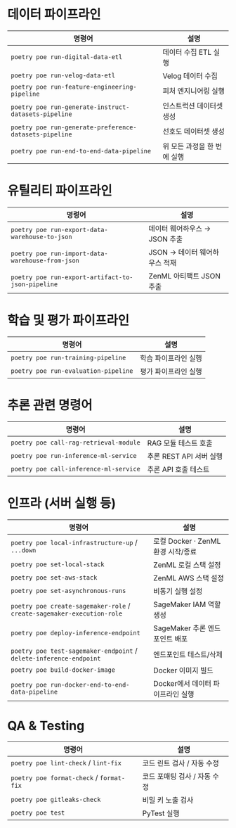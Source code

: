 # 데이터 파이프라인

| 명령어                                                 | 설명                        |
| ------------------------------------------------------ | --------------------------- |
| `poetry poe run-digital-data-etl`                      | 데이터 수집 ETL 실행        |
| `poetry poe run-velog-data-etl`                        | Velog 데이터 수집           |
| `poetry poe run-feature-engineering-pipeline`          | 피처 엔지니어링 실행        |
| `poetry poe run-generate-instruct-datasets-pipeline`   | 인스트럭션 데이터셋 생성    |
| `poetry poe run-generate-preference-datasets-pipeline` | 선호도 데이터셋 생성        |
| `poetry poe run-end-to-end-data-pipeline`              | 위 모든 과정을 한 번에 실행 |

# 유틸리티 파이프라인

| 명령어                                            | 설명                          |
| ------------------------------------------------- | ----------------------------- |
| `poetry poe run-export-data-warehouse-to-json`    | 데이터 웨어하우스 → JSON 추출 |
| `poetry poe run-import-data-warehouse-from-json`  | JSON → 데이터 웨어하우스 적재 |
| `poetry poe run-export-artifact-to-json-pipeline` | ZenML 아티팩트 JSON 추출      |

# 학습 및 평가 파이프라인

| 명령어                               | 설명                 |
| ------------------------------------ | -------------------- |
| `poetry poe run-training-pipeline`   | 학습 파이프라인 실행 |
| `poetry poe run-evaluation-pipeline` | 평가 파이프라인 실행 |

# 추론 관련 명령어

| 명령어                                 | 설명                    |
| -------------------------------------- | ----------------------- |
| `poetry poe call-rag-retrieval-module` | RAG 모듈 테스트 호출    |
| `poetry poe run-inference-ml-service`  | 추론 REST API 서버 실행 |
| `poetry poe call-inference-ml-service` | 추론 API 호출 테스트    |

# 인프라 (서버 실행 등)

| 명령어                                                                 | 설명                               |
| ---------------------------------------------------------------------- | ---------------------------------- |
| `poetry poe local-infrastructure-up` / `...down`                       | 로컬 Docker · ZenML 환경 시작/종료 |
| `poetry poe set-local-stack`                                           | ZenML 로컬 스택 설정               |
| `poetry poe set-aws-stack`                                             | ZenML AWS 스택 설정                |
| `poetry poe set-asynchronous-runs`                                     | 비동기 실행 설정                   |
| `poetry poe create-sagemaker-role` / `create-sagemaker-execution-role` | SageMaker IAM 역할 생성            |
| `poetry poe deploy-inference-endpoint`                                 | SageMaker 추론 엔드포인트 배포     |
| `poetry poe test-sagemaker-endpoint` / `delete-inference-endpoint`     | 엔드포인트 테스트/삭제             |
| `poetry poe build-docker-image`                                        | Docker 이미지 빌드                 |
| `poetry poe run-docker-end-to-end-data-pipeline`                       | Docker에서 데이터 파이프라인 실행  |

# QA & Testing

| 명령어                                   | 설명                         |
| ---------------------------------------- | ---------------------------- |
| `poetry poe lint-check` / `lint-fix`     | 코드 린트 검사 / 자동 수정   |
| `poetry poe format-check` / `format-fix` | 코드 포매팅 검사 / 자동 수정 |
| `poetry poe gitleaks-check`              | 비밀 키 노출 검사            |
| `poetry poe test`                        | PyTest 실행                  |
